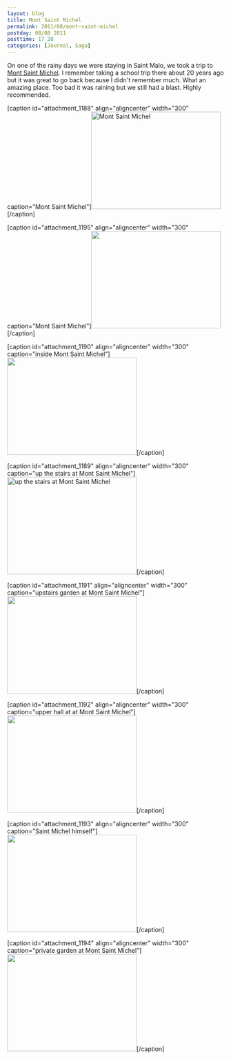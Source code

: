 ```yaml
---
layout: blog
title: Mont Saint Michel
permalink: 2011/08/mont-saint-michel
postday: 08/08 2011
posttime: 17_20
categories: [Journal, Saga]
---
```


On one of the rainy days we were staying in Saint Malo, we took a trip to <a href="http://en.wikipedia.org/wiki/Mont_Saint-Michel" title="Mont Saint Michel." target="_blank">Mont Saint Michel</a>. I remember taking a school trip there about 20 years ago but it was great to go back because I didn't remember much. What an amazing place. Too bad it was raining but we still had a blast. Highly recommended.

[caption id="attachment_1188" align="aligncenter" width="300" caption="Mont Saint Michel"]<a href="http://blog.kristeraxel.com/wp-content/uploads/2011/08/DSC01570.jpg"><img src="http://blog.kristeraxel.com/wp-content/uploads/2011/08/DSC01570-300x225.jpg" alt="Mont Saint Michel" title="Mont Saint Michel" width="300" height="225" class="size-medium wp-image-1188" /></a>[/caption]

[caption id="attachment_1195" align="aligncenter" width="300" caption="Mont Saint Michel"]<a href="http://blog.kristeraxel.com/wp-content/uploads/2011/08/DSC01624.jpg"><img src="http://blog.kristeraxel.com/wp-content/uploads/2011/08/DSC01624-300x225.jpg" alt="" title="Mont Saint Michel" width="300" height="225" class="size-medium wp-image-1195" /></a>[/caption]

[caption id="attachment_1190" align="aligncenter" width="300" caption="inside Mont Saint Michel"]<a href="http://blog.kristeraxel.com/wp-content/uploads/2011/08/DSC01584.jpg"><img src="http://blog.kristeraxel.com/wp-content/uploads/2011/08/DSC01584-300x225.jpg" alt="" title="inside Mont Saint Michel" width="300" height="225" class="size-medium wp-image-1190" /></a>[/caption]

[caption id="attachment_1189" align="aligncenter" width="300" caption="up the stairs at Mont Saint Michel"]<a href="http://blog.kristeraxel.com/wp-content/uploads/2011/08/DSC01578.jpg"><img src="http://blog.kristeraxel.com/wp-content/uploads/2011/08/DSC01578-300x225.jpg" alt="up the stairs at Mont Saint Michel" title="up the stairs at Mont Saint Michel" width="300" height="225" class="size-medium wp-image-1189" /></a>[/caption]

[caption id="attachment_1191" align="aligncenter" width="300" caption="upstairs garden at Mont Saint Michel"]<a href="http://blog.kristeraxel.com/wp-content/uploads/2011/08/DSC01590.jpg"><img src="http://blog.kristeraxel.com/wp-content/uploads/2011/08/DSC01590-300x225.jpg" alt="" title="upstairs garden at Mont Saint Michel" width="300" height="225" class="size-medium wp-image-1191" /></a>[/caption]

[caption id="attachment_1192" align="aligncenter" width="300" caption="upper hall at at Mont Saint Michel"]<a href="http://blog.kristeraxel.com/wp-content/uploads/2011/08/DSC01591.jpg"><img src="http://blog.kristeraxel.com/wp-content/uploads/2011/08/DSC01591-300x225.jpg" alt="" title="upper hall at at Mont Saint Michel" width="300" height="225" class="size-medium wp-image-1192" /></a>[/caption]

[caption id="attachment_1193" align="aligncenter" width="300" caption="Saint Michel himself"]<a href="http://blog.kristeraxel.com/wp-content/uploads/2011/08/DSC01593.jpg"><img src="http://blog.kristeraxel.com/wp-content/uploads/2011/08/DSC01593-300x225.jpg" alt="" title="Saint Michel himself" width="300" height="225" class="size-medium wp-image-1193" /></a>[/caption]

[caption id="attachment_1194" align="aligncenter" width="300" caption="private garden at Mont Saint Michel"]<a href="http://blog.kristeraxel.com/wp-content/uploads/2011/08/DSC01597.jpg"><img src="http://blog.kristeraxel.com/wp-content/uploads/2011/08/DSC01597-300x225.jpg" alt="" title="private garden at Mont Saint Michel" width="300" height="225" class="size-medium wp-image-1194" /></a>[/caption]
